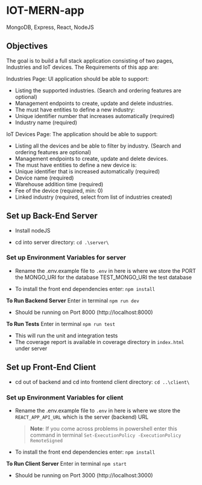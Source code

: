 # IOT-MERN-app

MongoDB, Express, React, NodeJS

## Objectives

The goal is to build a full stack application consisting of two pages, Industries and IoT devices. The Requirements of this app are:

Industries Page:
UI application should be able to support:

- Listing the supported industries. (Search and ordering features are optional)
- Management endpoints to create, update and delete industries.
- The must have entities to define a new industry:
- Unique identifier number that increases automatically (required)
- Industry name (required)

IoT Devices Page:
The application should be able to support:

- Listing all the devices and be able to filter by industry. (Search and ordering features are optional)
- Management endpoints to create, update and delete devices.
- The must have entities to define a new device is:
- Unique identifier that is increased automatically (required)
- Device name (required)
- Warehouse addition time (required)
- Fee of the device (required, min: 0)
- Linked industry (required, select from list of industries created)

## Set up Back-End Server

- Install nodeJS

- cd into server directory: `cd .\server\`

### Set up Environment Variables for server

- Rename the .env.example file to `.env` in here is where we store the PORT the MONGO_URI for the database TEST_MONGO_URI the test database

- To install the front end dependencies enter: `npm install`

**To Run Backend Server**
Enter in terminal `npm run dev`

- Should be running on Port 8000 (http://localhost:8000)

**To Run Tests**
Enter in terminal `npm run test`

- This will run the unit and integration tests
- The coverage report is available in coverage directory in `index.html` under server

## Set up Front-End Client

- cd out of backend and cd into frontend client directory: `cd ..\client\`

### Set up Environment Variables for client

- Rename the .env.example file to `.env` in here is where we store the `REACT_APP_API_URL` which is the server (backend) URL

  > **Note**: If you come across problems in powershell enter this command in terminal `Set-ExecutionPolicy -ExecutionPolicy RemoteSigned`

- To install the front end dependencies enter: `npm install`

**To Run Client Server**
Enter in terminal `npm start`

- Should be running on Port 3000 (http://localhost:3000)
